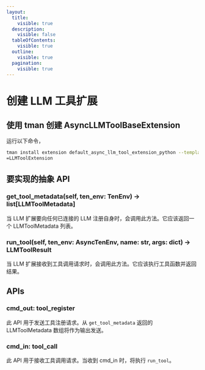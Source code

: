 ```yaml
---
layout:
  title:
    visible: true
  description:
    visible: false
  tableOfContents:
    visible: true
  outline:
    visible: true
  pagination:
    visible: true
---
```

# 创建 LLM 工具扩展

## 使用 tman 创建 AsyncLLMToolBaseExtension

运行以下命令，

```bash
tman install extension default_async_llm_tool_extension_python --template-mode --template-data package_name=llm_tool_extension --template-data class_name_prefix
=LLMToolExtension
```

## 要实现的抽象 API

### get_tool_metadata(self, ten_env: TenEnv) -> list[LLMToolMetadata]

当 LLM 扩展要向任何已连接的 LLM 注册自身时，会调用此方法。它应该返回一个 LLMToolMetadata 列表。

### run_tool(self, ten_env: AsyncTenEnv, name: str, args: dict) -> LLMToolResult

当 LLM 扩展接收到工具调用请求时，会调用此方法。它应该执行工具函数并返回结果。

## APIs

### cmd_out: tool_register

此 API 用于发送工具注册请求。从 `get_tool_metadata` 返回的 LLMToolMetadata 数组将作为输出发送。

### cmd_in: tool_call

此 API 用于接收工具调用请求。当收到 cmd_in 时，将执行 `run_tool`。
